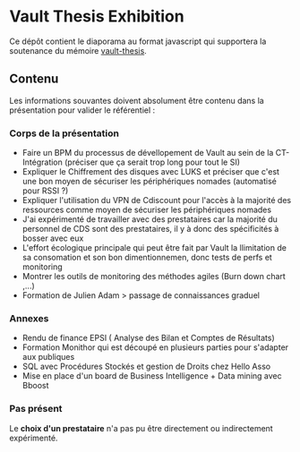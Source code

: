 # Vault Thesis Exhibition

Ce dépôt contient le diaporama au format javascript qui supportera la soutenance
du mémoire [vault-thesis](https://git.tic.sh/Cdiscount/vault-thesis).

## Contenu

Les informations souvantes doivent absolument être contenu dans la présentation
pour valider le référentiel :

### Corps de la présentation 

* Faire un BPM du processus de dévellopement de Vault au sein de la CT-Intégration (préciser que ça serait trop long pour tout le SI)
* Expliquer le Chiffrement des disques avec LUKS et préciser que c'est une bon moyen de sécuriser les périphériques nomades (automatisé pour RSSI ?)
* Expliquer l'utilisation du VPN de Cdiscount pour l'accès à la majorité des ressources comme moyen de sécuriser les périphériques nomades
* J'ai expérimenté de travailler avec des prestataires car la majorité du personnel de CDS sont des prestataires, il y à donc des spécificités à bosser avec eux
* L'effort écologique principale qui peut être fait par Vault la llimitation de sa consomation et son bon dimentionnemen, donc tests de perfs et monitoring
* Montrer les outils de monitoring des méthodes agiles (Burn down chart ,...)
* Formation de Julien Adam > passage de connaissances graduel

### Annexes

* Rendu de finance EPSI ( Analyse des Bilan et Comptes de Résultats)
* Formation Monithor qui est découpé en plusieurs parties pour s'adapter aux publiques
* SQL avec Procédures Stockés et gestion de Droits chez Hello Asso
* Mise en place d'un board de Business Intelligence + Data mining avec Bboost

### Pas présent

Le **choix d'un prestataire** n'a pas pu être directement ou indirectement
expérimenté.
